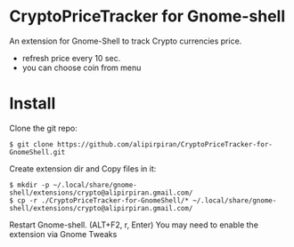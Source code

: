 # CryptoPriceTracker for Gnome-shell
An extension for Gnome-Shell to track Crypto currencies price.

- refresh price every 10 sec.
- you can choose coin from menu

# Install

Clone the git repo:

    $ git clone https://github.com/alipirpiran/CryptoPriceTracker-for-GnomeShell.git


Create extension dir and Copy files in it:

    $ mkdir -p ~/.local/share/gnome-shell/extensions/crypto@alipirpiran.gmail.com/
    $ cp -r ./CryptoPriceTracker-for-GnomeShell/* ~/.local/share/gnome-shell/extensions/crypto@alipirpiran.gmail.com/
 
Restart Gnome-shell. (ALT+F2, r, Enter)
You may need to enable the extension via Gnome Tweaks
